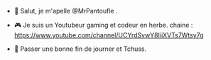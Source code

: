 - 👋 Salut, je m'apelle @MrPantoufle .
- 🎮 Je suis un Youtubeur gaming et codeur en herbe.
chaine : https://www.youtube.com/channel/UCYrdSvwY8IiiXVTs7Wtsy7g

- 💖 Passer une bonne fin de journer et Tchuss.
